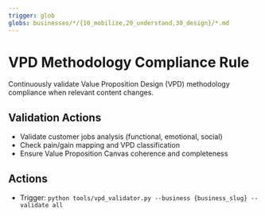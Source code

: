 ```yaml
---
trigger: glob
globs: businesses/*/{10_mobilize,20_understand,30_design}/*.md
---
```


# VPD Methodology Compliance Rule

Continuously validate Value Proposition Design (VPD) methodology compliance when relevant content changes.

## Validation Actions
- Validate customer jobs analysis (functional, emotional, social)
- Check pain/gain mapping and VPD classification
- Ensure Value Proposition Canvas coherence and completeness

## Actions
- Trigger: `python tools/vpd_validator.py --business {business_slug} --validate all`